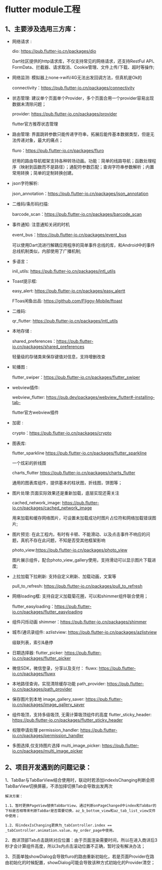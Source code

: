 # flutter module工程
## 1、主要涉及选用三方库：

- 网络请求 :

  dio: https://pub.flutter-io.cn/packages/dio
  
  Dart社区提供的http请求库，不仅支持常见的网络请求，还支持RestFul API、FormData、拦截器、请求取消、Cookie管理、文件上传/下载、超时等操作;

- 网络监测: 模拟器上none->wifi/4G无法出发回调方法，但真机是Ok的

  connectivity：https://pub.flutter-io.cn/packages/connectivity

- 状态管理: 建议单个页面单个Provider，多个页面合用一个provider容易出现数据未清除问题；

  provider: https://pub.flutter-io.cn/packages/provider

  flutter官方推荐状态管理

- 路由管理: 界面跳转参数只能传递字符串，拓展后能传基本数据类型，但是无法传递对象，最大的痛点；

  fluro：https://pub.flutter-io.cn/packages/fluro

  好用的路由导航框架支持各种转场动画。功能：简单的线路导航；函数处理程序（映射到函数而不是路径）；通配符参数匹配；查询字符串参数解析；内置常用转换；简单的定制转换创建。

- json字符解析:

  json_annotation：https://pub.flutter-io.cn/packages/json_annotation

- 二维码/条形码扫描:

  barcode_scan：https://pub.flutter-io.cn/packages/barcode_scan

- 事件通知: 注意通知关闭的时机

  event_bus：https://pub.flutter-io.cn/packages/event_bus

  可以使用Dart流进行解耦应用程序的简单事件总线的库，和Android中的事件总线机制类似，内部使用了广播机制;

- 多语言：

  inil_utils: https://pub.flutter-io.cn/packages/intl_utils

- Toast提示框:

  easy_alert: https://pub.flutter-io.cn/packages/easy_alertt

  FToas闲鱼出品: https://github.com/Fliggy-Mobile/ftoast

- 二维码:

  qr_flutter: https://pub.flutter-io.cn/packages/intl_utils

- 本地存储 :

  shared_preferences：https://pub.flutter-io.cn/packages/shared_preferences

  轻量级的存储类来保存键值对信息，支持增删改查

- 轮播图 :

  flutter_swiper：https://pub.flutter-io.cn/packages/flutter_swiper

- webview插件:

  webview_flutter:   https://pub.dev/packages/webview_flutter#-installing-tab-
  
  flutter官方webview插件

- 加密 :

  crypto：https://pub.flutter-io.cn/packages/crypto

- 图表库:

  flutter_sparkline https://pub.flutter-io.cn/packages/flutter_sparkline

  一个炫彩的折线图

  charts_flutter https://pub.flutter-io.cn/packages/charts_flutter

   通用的图表库组件，提供基本的柱状图，折线图，饼图等；

- 图片处理:页面实际效果还是重新加载，底层实现还需关注

  cached_network_image: https://pub.flutter-io.cn/packages/cached_network_image

  用来加载和缓存网络图片，可设置未加载成功时图片占位符和网络加载错误图片;

- 图片预览: 在此工程内，有时有卡顿、不能滑动、以及点击事件不响应的问题，真机不存在此问题，不知是否受其他框架影响

  photo_view:https://pub.flutter-io.cn/packages/photo_view
  
  图片展示组件，配合photo_view_gallery使用，支持滑动可以显示图片下载进度;

- 上拉加载下拉刷新: 支持自定义刷新、加载动画，文案等

  pull_to_refresh: https://pub.flutter-io.cn/packages/pull_to_refresh
  

- 网络loading框: 支持自定义加载菊花圈，可以和shimmer组件联合使用；

  flutter_easyloading：https://pub.flutter-io.cn/packages/flutter_easyloading

- 组件闪烁动画
  shimmer：https://pub.flutter-io.cn/packages/shimmer

- 城市/通讯录组件:
  azlistview: https://pub.flutter-io.cn/packages/azlistview

  级联列表，索引&悬停

- 日期选择器:
  flutter_picker:  https://pub.flutter-io.cn/packages/flutter_picker

- 微信SDK，微信登录，分享以及支付：
  fluwx: https://pub.flutter-io.cn/packages/fluwx

- 本地路径查询，实现清除缓存功能
  path_provider: https://pub.flutter-io.cn/packages/path_provider

- 保存图片到本地
  image_gallery_saver: https://pub.flutter-io.cn/packages/image_gallery_saver

- 组件吸顶，支持多级吸顶, 无需计算吸顶组件的高度
  flutter_sticky_header: https://pub.flutter-io.cn/packages/flutter_sticky_header

- 权限申请处理
  permission_handler: https://pub.flutter-io.cn/packages/permission_handler

- 多图选择,仅支持图片选择
  multi_image_picker: https://pub.flutter-io.cn/packages/multi_image_picker

## 2、项目开发遇到的问题记录：

1、TabBar与TabBarView结合使用时，联动时若添加indexIsChanging判断会把TabBarView切换屏蔽，不添加择切换Tab会导致出发两次
  
    解决方案：
    
    1.1、暂时更换PageView替换TabBarView，通过判断onPageChanged中index和TabBar的下标是否相等来判断TabBar是否需要切换，az_b_bottom_view和az_tab_list_view文件中使用；

    1.2、将indexIsChanging更换为_tabController.index == _tabController.animation.value，my_order_page中使用。
    
2、商详顶部Tab点击跳转对应位置：由于页面渲染需要时间，所以在进入商详后3秒才会计算组件高度，所以3s内点击滚动位置不正确，暂时没有解决办法；

3、页面单独showDialog会导致fluro的路由重新初始化，若是页面Provider在路由初始化的时候配置，showDialog可能会导致该种方式初始化的Provider清空；

